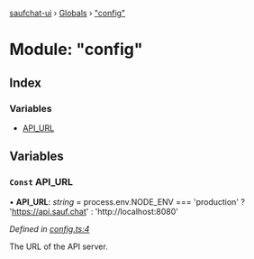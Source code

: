 [saufchat-ui](../README.md) › [Globals](../globals.md) › ["config"](_config_.md)

# Module: "config"

## Index

### Variables

* [API_URL](_config_.md#const-api_url)

## Variables

### `Const` API_URL

• **API_URL**: *string* = process.env.NODE_ENV === 'production'
		? 'https://api.sauf.chat'
		: 'http://localhost:8080'

*Defined in [config.ts:4](https://github.com/Capevace/saufchat-ui/blob/41a33aa/src/config.ts#L4)*

The URL of the API server.
